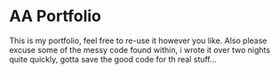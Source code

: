 # AA Portfolio

This is my portfolio, feel free to re-use it however you like. Also please excuse some of the messy code found within, i wrote it over two nights quite quickly, gotta save the good code for th real stuff...
